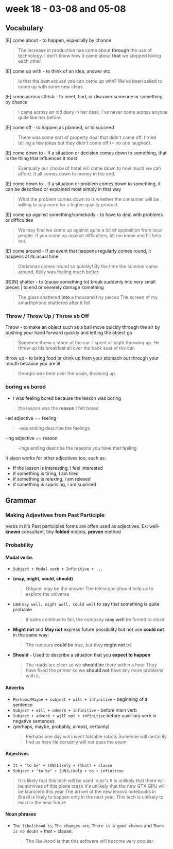 
# week 18 - 03-08 and 05-08

## Vocabulary

[E] come about - to happen, especially by chance
> The increase in production has come about **through** the use of technology.
> I don’t know how it came about **that** we stopped loving each other.

[E] come up with -  to think of an idea, answer etc
> Is that the best excuse you can come up with?
> We’ve been asked to come up with some new ideas.

[E] come across sth/sb - to meet, find, or discover someone or something by chance
> I came across an old diary in her desk.
> I’ve never come across anyone quite like her before.

[E] come off - to happen as planned, or to succeed
> There was some sort of property deal that didn't come off.
> I tried telling a few jokes but they didn't come off (= no one laughed).

[E] come down to - If a situation or decision comes down to something, that is the thing that influences it most
> Eventually our choice of hotel will come down to how much we can afford.
> It all comes down to money in the end.

[E] come down to - If a situation or problem comes down to something, it can be described or explained most simply in that way
> What the problem comes down to is whether the consumer will be willing to pay more for a higher quality product.

[E] come up against something/somebody - to have to deal with problems or difficulties
> We may find we come up against quite a lot of opposition from local people.
> If you come up against difficulties, let me know and I'll help out.

[E] come around - If an event that happens regularly comes round, it happens at its usual time
> Christmas comes round so quickly!
> By the time the summer came around, Kelly was feeling much better.

[R][N] shatter - to (cause something to) break suddenly into very small pieces | to end or severely damage something
> The glass shattered **into** a thousand tiny pieces
> The screen of my smarthphone shattered after it fell


### Throw / Throw Up / Throw sb Off
Throw -  to make an object such as a ball move quickly through the air by pushing your hand forward quickly and letting the object go
> Someone threw a stone at the car.
> I spent all night throwing up.
> He threw up his breakfast all over the back seat of the car.

throw up - to bring food or drink up from your stomach out through your mouth because you are ill 
> Georgia was bent over the basin, throwing up.

### boring vs bored
- I was feeling bored because the lesson was boring
> the lesson was the **reason** I felt bored

-ed adjective == feeling
> -eds ending describe the feelings

-ing adjective == reason
> -ings ending describe the reasons you have that feeling

It alson works for other adjectives too, such as: 
- If the lesson is interesting, i feel interested
- if something is tiring, I am tired
- if something is relexing, i am relexed
- if something is suprising, i am suprised

## Grammar

### Making Adjevtives from Past Participle
Verbs in it's Past participles forms are offen used as adjectives. 
Ex: well-**known** consultant, tiny **folded** motors, **proven** method

### Probability
#### **Modal verbs**
- `Subject + Modal verb + Infinitive + ...`
- **(may, might, could, should)**
	> Origami may be the answer
	> The telescope should help us to explore the universe

- use `may well, might well, could well` to say that something is quite probable
	> if sales continue to fall, the company **may well** be forced to close

- **Might not** and **May not** express future possibility but not use **could not** in the same way:
	> The rumours **could be** true, but they **might not** be 

- **Should** - Used to describe a situation that you **expect to happen**
	> The roads are clear so we **should be** there within a hour
	> They have fixed the printer so we **should not** have any more problems with it.

#### Adverbs
- `Perhabs/Maybe + subject + will + infinitive` - beginning of a sentence
- `Subject + will + adverb + infinitive` - before main verb
- `Subject + adverb + will not + infinitive` before auxilliary verb in negative sentences
- (perhaps, maybe, probably, almost, certainly)
	> Perhabs one day will invent foldable robots
	> Someone will certainly find us here 
	> He certainly will not pass the exam

#### Adjectives
- `It + "to be" + (UN)Likely + (that) + clause`
- `Subject + "to be" + (UN)Likely + to + infinitive`
> It is likely that this tech will be used in pc's
> It is unlikely that there will be survives of this plane crash
> it's unlikely that the new GTX GPU will be launched this year
> The arrivel of the new lenovo notebooks in Brazil is likely to happen only in the next year.
> This tech is unlikely to exist in the near future

#### Noun phrases 
- `The likelihood is`, `The changes are`, `There is a good chance` and `There is no doubt` + that + clause.
	> The likelihood is that this software will become very popular.


